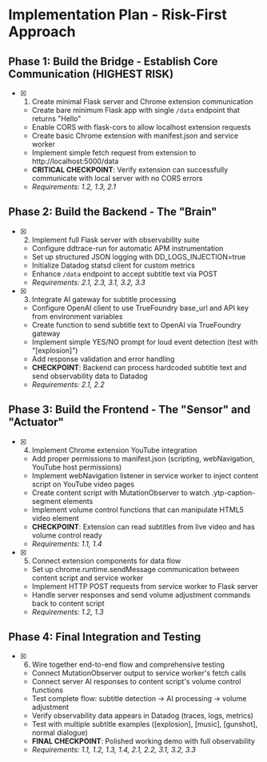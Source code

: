 # Implementation Plan - Risk-First Approach

## Phase 1: Build the Bridge - Establish Core Communication (HIGHEST RISK)

- [x] 1. Create minimal Flask server and Chrome extension communication
  - Create bare minimum Flask app with single `/data` endpoint that returns "Hello"
  - Enable CORS with flask-cors to allow localhost extension requests
  - Create basic Chrome extension with manifest.json and service worker
  - Implement simple fetch request from extension to http://localhost:5000/data
  - **CRITICAL CHECKPOINT**: Verify extension can successfully communicate with local server with no CORS errors
  - _Requirements: 1.2, 1.3, 2.1_

## Phase 2: Build the Backend - The "Brain"

- [x] 2. Implement full Flask server with observability suite
  - Configure ddtrace-run for automatic APM instrumentation
  - Set up structured JSON logging with DD_LOGS_INJECTION=true
  - Initialize Datadog statsd client for custom metrics
  - Enhance `/data` endpoint to accept subtitle text via POST
  - _Requirements: 2.1, 2.3, 3.1, 3.2, 3.3_

- [x] 3. Integrate AI gateway for subtitle processing
  - Configure OpenAI client to use TrueFoundry base_url and API key from environment variables
  - Create function to send subtitle text to OpenAI via TrueFoundry gateway
  - Implement simple YES/NO prompt for loud event detection (test with "[explosion]")
  - Add response validation and error handling
  - **CHECKPOINT**: Backend can process hardcoded subtitle text and send observability data to Datadog
  - _Requirements: 2.1, 2.2_

## Phase 3: Build the Frontend - The "Sensor" and "Actuator"

- [x] 4. Implement Chrome extension YouTube integration
  - Add proper permissions to manifest.json (scripting, webNavigation, YouTube host permissions)
  - Implement webNavigation listener in service worker to inject content script on YouTube video pages
  - Create content script with MutationObserver to watch .ytp-caption-segment elements
  - Implement volume control functions that can manipulate HTML5 video element
  - **CHECKPOINT**: Extension can read subtitles from live video and has volume control ready
  - _Requirements: 1.1, 1.4_

- [x] 5. Connect extension components for data flow
  - Set up chrome.runtime.sendMessage communication between content script and service worker
  - Implement HTTP POST requests from service worker to Flask server
  - Handle server responses and send volume adjustment commands back to content script
  - _Requirements: 1.2, 1.3_

## Phase 4: Final Integration and Testing

- [x] 6. Wire together end-to-end flow and comprehensive testing
  - Connect MutationObserver output to service worker's fetch calls
  - Connect server AI responses to content script's volume control functions
  - Test complete flow: subtitle detection → AI processing → volume adjustment
  - Verify observability data appears in Datadog (traces, logs, metrics)
  - Test with multiple subtitle examples ([explosion], [music], [gunshot], normal dialogue)
  - **FINAL CHECKPOINT**: Polished working demo with full observability
  - _Requirements: 1.1, 1.2, 1.3, 1.4, 2.1, 2.2, 3.1, 3.2, 3.3_